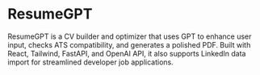 # ResumeGPT
ResumeGPT is a CV builder and optimizer that uses GPT to enhance user input, checks ATS compatibility, and generates a polished PDF. Built with React, Tailwind, FastAPI, and OpenAI API, it also supports LinkedIn data import for streamlined developer job applications.
